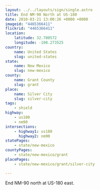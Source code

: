 ```yaml
---
layout: ../../layouts/sign/single.astro
title: End NM-90 North at US-180
date: 2010-03-21 13:00:26 +0000 +0000
imageid: "4465366411"
flickrid: "4465366411"
location:
    latitude: 32.780572
    longitude: -108.273525
country:
    name: United States
    slug: united-states
state:
    name: New Mexico
    slug: new-mexico
county:
    name: Grant County
    slug: grant
place:
    name: Silver City
    slug: silver-city
tags:
    - shield
highway:
    - us180
    - nm90
intersections:
    - highway1: us180
      highway2: nm90
statePages:
    - state/new-mexico
countyPages:
    - state/new-mexico/grant
placePages:
    - state/new-mexico/grant/silver-city

---
```

End NM-90 north at US-180 east.